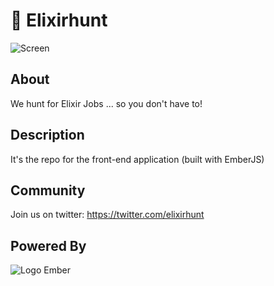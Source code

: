 # :hamster: Elixirhunt

![Screen](https://dl.dropboxusercontent.com/u/58469525/stackoverflow/github/elixirhunt_desktop.png)

## About
We hunt for Elixir Jobs ... so you don't have to!

## Description
It's the repo for the front-end application (built with EmberJS)

## Community
Join us on twitter: https://twitter.com/elixirhunt

## Powered By

![Logo Ember](http://emberjs.com/images/about/ember-productivity-sm.png)
